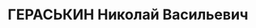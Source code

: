 ---
title: ГЕРАСЬКИН Николай Васильевич
description: 'Род. в 1902, Тамбовская обл., Кирсановский р-н, с. Соколово, искл. из
  ВКП(б) в 1936. Начальник санитарной службы 81 СД, военврач 2-го ранга

  Приговор: ВК ВС СССР, 30.10.1937 – ВМН, имущество конфисковано. Расстрелян'
---